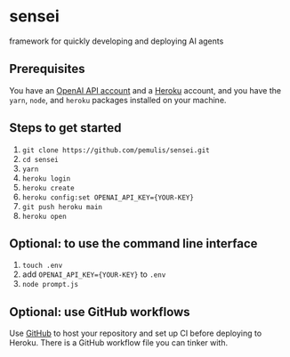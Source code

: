# sensei
framework for quickly developing and deploying AI agents

## Prerequisites

You have an [OpenAI API account](https://openai.com/blog/openai-api) and a [Heroku](https://signup.heroku.com/) account, and you have the `yarn`, `node`, and `heroku` packages installed on your machine.

## Steps to get started

1. `git clone https://github.com/pemulis/sensei.git`
2. `cd sensei`
3. `yarn`
4. `heroku login`
5. `heroku create`
6. `heroku config:set OPENAI_API_KEY={YOUR-KEY}`
7. `git push heroku main`
8. `heroku open`

## Optional: to use the command line interface

1. `touch .env`
2. add `OPENAI_API_KEY={YOUR-KEY}` to `.env`
3. `node prompt.js`

## Optional: use GitHub workflows

Use [GitHub](https://github.com/) to host your repository and set up CI before deploying to Heroku. There is a GitHub workflow file you can tinker with. 